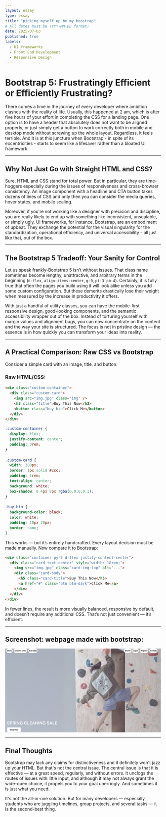 ```yaml
---
layout: essay
type: essay
title: "picking myself up by my boostrap"
# All dates must be YYYY-MM-DD format!
date: 2025-07-03
published: true
labels:
  - UI frameworks
  - Front End Development
  - Responsive Design
---
```







# Bootstrap 5: Frustratingly Efficient or Efficiently Frustrating?

There comes a time in the journey of every developer where ambition clashes with the reality of life. Usually, this happened at 2 am, which is after five hours of your effort in completing the CSS for a landing page. One option is to have a header that absolutely does not want to be aligned properly, or just simply get a button to work correctly both in mobile and desktop mode without screwing up the whole layout. Regardless, it feels terrible. And it is at this juncture when Bootstrap - in spite of its eccentricities - starts to seem like a lifesaver rather than a bloated UI framework.

---

## Why Not Just Go with Straight HTML and CSS?

Sure, HTML and CSS stand for total power. But in particular, they are time-hoggers especially during the issues of responsiveness and cross-browser consistency. An image component with a headline and CTA button takes dozens of lines of CSS and only then you can consider the media queries, hover states, and mobile scaling.

Moreover, if you're not working like a designer with precision and discipline, you are really likely to end up with something like inconsistent, unscalable, or simply ugly. UI frameworks, for instance, Bootstrap, are an embodiment of upbeat. They exchange the potential for the visual singularity for the standardization, operational efficiency, and universal accessibility - all just like that, out of the box.

---

## The Bootstrap 5 Tradeoff: Your Sanity for Control

Let us speak frankly-Bootstrap 5 isn’t without issues. That class name sometimes become lengthy, unattractive, and arbitrary terms in the beginning (`d-flex`, `align-items-center`, `g-0`, `pt-3 pb-4`). Certainly, it is fully true that often the pages you build using it will look alike unless you add some custom configuration. But these demerits drastically lose their weight when measured by the increase in productivity it offers.

With just a handful of utility classes, you can have the mobile-first responsive design, good-looking components, and the semantic accessibility wrapper out of the box. Instead of torturing yourself with margin values and alignment bugs, you can now concentrate on the content and the way your site is structured. The focus is not in pristine design — the essence is in how quickly you can transform your ideas into reality.

---

## A Practical Comparison: Raw CSS vs Bootstrap

Consider a simple card with an image, title, and button.

### Raw HTML/CSS:
```html
<div class="custom-container">
  <div class="custom-card">
    <img src="img.jpg" class="img" />
    <h3 class="title">Buy This Now</h3>
    <button class="buy-btn">Click Me</button>
  </div>
</div>
```
```css
.custom-container {
  display: flex;
  justify-content: center;
  padding: 3rem;
}

.custom-card {
  width: 300px;
  border: 1px solid #ccc;
  padding: 1rem;
  text-align: center;
  background: white;
  box-shadow: 0 4px 8px rgba(0,0,0,0.1);
}

.buy-btn {
  background-color: black;
  color: white;
  padding: 10px 20px;
  border: none;
}
```

This works — but it’s entirely handcrafted. Every layout decision must be made manually. Now compare it to Bootstrap:
```html
<div class="container py-5 d-flex justify-content-center">
  <div class="card text-center" style="width: 18rem;">
    <img src="img.jpg" class="card-img-top" alt="...">
    <div class="card-body">
      <h5 class="card-title">Buy This Now</h5>
      <a href="#" class="btn btn-dark">Click Me</a>
    </div>
  </div>
</div>
```
In fewer lines, the result is more visually balanced, responsive by default, and doesn’t require any additional CSS. That’s not just convenient — it’s efficient.


---

## Screenshot: webpage made with bootstrap:
<img width="900px" class="rounded" src="../img/braindead%20recreated%20page%20ss.png">





---
## Final Thoughts
Bootstrap may lack any claims for distinctiveness and it definitely won't jazz up your HTML. But that's not the central issue. The central issue is that it is effective — at a great speed, regularly, and without errors. It unclogs the routes of issues with little input, and although it may not always grant the wide-open choice, it propels you to your goal unerringly. And sometimes it is just what you need. 

It's not the all-in-one solution. But for many developers — especially students who are juggling timelines, group projects, and several tasks — it is the second-best thing.
